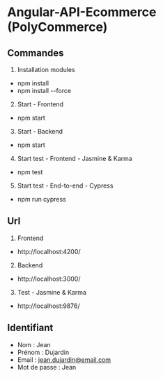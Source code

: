 # Angular-API-Ecommerce (PolyCommerce)

## Commandes

1. Installation modules
 - npm install
 - npm install --force
2. Start - Frontend
 - npm start
3. Start - Backend
 - npm start
4. Start test - Frontend - Jasmine & Karma
 - npm test
5. Start test - End-to-end - Cypress
 - npm run cypress

## Url

1. Frontend
 - http://localhost:4200/
2. Backend
 - http://localhost:3000/
3. Test - Jasmine & Karma
 - http://localhost:9876/

## Identifiant

 - Nom : Jean
 - Prénom : Dujardin
 - Email : jean.dujardin@email.com
 - Mot de passe : Jean

